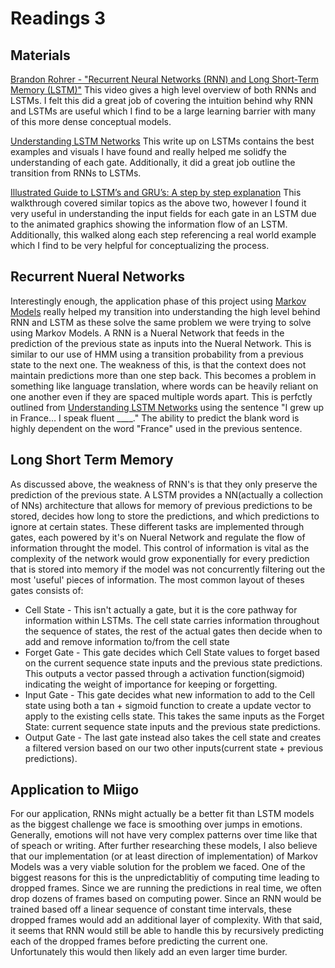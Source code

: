 # Readings 3


## Materials
[Brandon Rohrer - "Recurrent Neural Networks (RNN) and Long Short-Term Memory (LSTM)"](https://www.youtube.com/watch?v=WCUNPb-5EYI&t=713s)
This video gives a high level overview of both RNNs and LSTMs. I felt this did a great job of covering the intuition behind why RNN and LSTMs are useful which I find to be a large learning barrier with many of this more dense conceptual models.

[Understanding LSTM Networks](https://colah.github.io/posts/2015-08-Understanding-LSTMs/)
This write up on LSTMs contains the best examples and visuals I have found and really helped me solidfy the understanding of each gate. Additionally, it did a great job outline the transition from RNNs to LSTMs. 

[Illustrated Guide to LSTM’s and GRU’s: A step by step explanation](https://towardsdatascience.com/illustrated-guide-to-lstms-and-gru-s-a-step-by-step-explanation-44e9eb85bf21)
This walkthrough covered similar topics as the above two, however I found it very useful in understanding the input fields for each gate in an LSTM due to the animated graphics showing the information flow of an LSTM. Additionally, this walked along each step referencing a real world example which I find to be very helpful for conceptualizing the process. 

## Recurrent Nueral Networks
Interestingly enough, the application phase of this project using [Markov Models](https://github.com/ryanknauer/CPSC448/blob/master/YoutubeExtension/Markov.md) really helped my transition into understanding the high level behind RNN and LSTM as these solve the same problem we were trying to solve using Markov Models. A RNN is a Nueral Network that feeds in the prediction of the previous state as inputs into the Nueral Network. This is similar to our use of HMM using a transition probability from a previous state to the next one. The weakness of this, is that the context does not maintain predictions more than one step back. This becomes a problem in something like language translation, where words can be heavily reliant on one another even if they are spaced multiple words apart. This is perfctly outlined from [Understanding LSTM Networks](https://colah.github.io/posts/2015-08-Understanding-LSTMs/) using the sentence "I grew up in France… I speak fluent ____." The ability to predict the blank word is highly dependent on the word "France" used in the previous sentence. 


## Long Short Term Memory
As discussed above, the weakness of RNN's is that they only preserve the prediction of the previous state. A LSTM provides a NN(actually a collection of NNs) architecture that allows for memory of previous predictions to be stored, decides how long to store the predictions, and which predictions to ignore at certain states. These different tasks are implemented through gates, each powered by it's on Nueral Network and regulate the flow of information throught the model. This control of information is vital as the complexity of the network would grow exponentially for every prediction that is stored into memory if the model was not concurrently filtering out the most 'useful' pieces of information. The most common layout of theses gates consists of:
* Cell State - This isn't actually a gate, but it is the core pathway for information within LSTMs. The cell state carries information throughout the sequence of states, the rest of the actual gates then decide when to add and remove information to/from the cell state
* Forget Gate - This gate decides which Cell State values to forget based on the current sequence state inputs and the previous state predictions. This outputs a vector passed through a activation function(sigmoid) indicating the weight of importance for keeping or forgetting. 
* Input Gate - This gate decides what new information to add to the Cell state using both a tan + sigmoid function to create a update vector to apply to the existing cells state. This takes the same inputs as the Forget State: current sequence state inputs and the previous state predictions. 
* Output Gate - The last gate instead also takes the cell state and creates a filtered version based on our two other inputs(current state + previous predictions). 


## Application to Miigo
For our application, RNNs might actually be a better fit than LSTM models as the biggest challenge we face is smoothing over jumps in emotions. Generally, emotions will not have very complex patterns over time like that of speach or writing. After further researching these models, I also believe that our implementation (or at least direction of implementation) of Markov Models was a very viable solution for the problem we faced. One of the biggest reasons for this is the unpredictablitiy of computing time leading to dropped frames. Since we are running the predictions in real time, we often drop dozens of frames based on computing power. Since an RNN would be trained based off a linear sequence of constant time intervals, these dropped frames would add an additional layer of complexity. With that said, it seems that RNN would still be able to handle this by recursively predicting each of the dropped frames before predicting the current one. Unfortunately this would then likely add an even larger time burder. 

